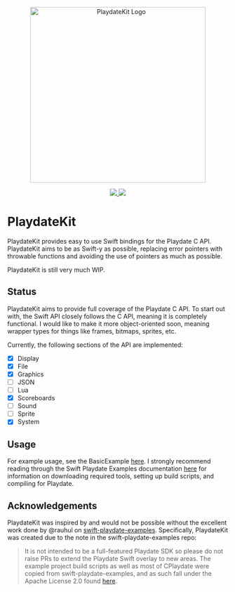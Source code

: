 <p align="center">
    <img src="https://github.com/finnvoor/PlaydateKit/assets/8284016/b034895e-3214-4919-b2bd-26c1a0f04eb9" width="400" max-width="90%" alt="PlaydateKit Logo" />
</p>

<p align="center">
    <a href="https://www.swift.org/">
        <img src="https://img.shields.io/badge/Swift-5.9-f05237.svg" />
    </a>
    <a href="https://sdk.play.date">
        <img src="https://img.shields.io/badge/Playdate_SDK-2.4.1-ffc500.svg" />
    </a>
</p>

# PlaydateKit

PlaydateKit provides easy to use Swift bindings for the Playdate C API. PlaydateKit aims to be as Swift-y as possible, replacing error pointers with throwable functions and avoiding the use of pointers as much as possible.

PlaydateKit is still very much WIP. 

## Status

PlaydateKit aims to provide full coverage of the Playdate C API. To start out with, the Swift API closely follows the C API, meaning it is completely functional. I would like to make it more object-oriented soon, meaning wrapper types for things like frames, bitmaps, sprites, etc. 

Currently, the following sections of the API are implemented:

- [x] Display
- [x] File
- [x] Graphics
- [ ] JSON
- [ ] Lua
- [x] Scoreboards
- [ ] Sound
- [ ] Sprite
- [x] System

## Usage

For example usage, see the BasicExample [here](https://github.com/finnvoor/PlaydateKit/tree/main/Examples). I strongly recommend reading through the Swift Playdate Examples documentation [here](https://apple.github.io/swift-playdate-examples/documentation/playdate/) for information on downloading required tools, setting up build scripts, and compiling for Playdate.

## Acknowledgements

PlaydateKit was inspired by and would not be possible without the excellent work done by @rauhul on [swift-playdate-examples](https://github.com/apple/swift-playdate-examples). Specifically, PlaydateKit was created due to the note in the swift-playdate-examples repo: 
> It is not intended to be a full-featured Playdate SDK so please do not raise PRs to extend the Playdate Swift overlay to new areas.
The example project build scripts as well as most of CPlaydate were copied from swift-playdate-examples, and as such fall under the Apache License 2.0 found [here](https://github.com/apple/swift-playdate-examples/blob/main/LICENSE.txt).
